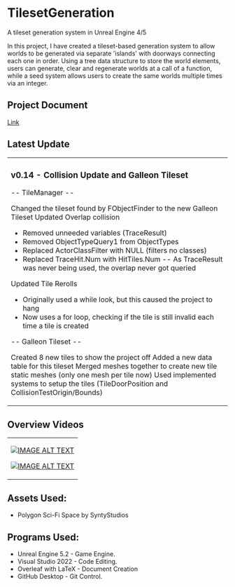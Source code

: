 # TilesetGeneration
 A tileset generation system in Unreal Engine 4/5

 In this project, I have created a tileset-based generation system to allow worlds to be generated via separate 'islands' with doorways connecting each one in order.  Using a tree data structure to store the world elements, users can generate, clear and regenerate worlds at a call of a function, while a seed system allows users to create the same worlds multiple times via an integer.

## Project Document
 
 [Link](https://github.com/profdambledore/TilesetGeneration/blob/main/Document/Tileset_Generation_System.pdf)

 ## Latest Update
<table><tr><td valign="center" width="100%">
 
### v0.14 - Collision Update and Galleon Tileset
-- TileManager --

Changed the tileset found by FObjectFinder to the new Galleon Tileset
Updated Overlap collision
- Removed unneeded variables (TraceResult)
- Removed ObjectTypeQuery1 from ObjectTypes
- Replaced ActorClassFilter with NULL (filters no classes)
- Replaced TraceHit.Num with HitTiles.Num
-- As TraceResult was never being used, the overlap never got queried

Updated Tile Rerolls
- Originally used a while look, but this caused the project to hang
- Now uses a for loop, checking if the tile is still invalid each time a tile is created

-- Galleon Tileset --

Created 8 new tiles to show the project off
Added a new data table for this tileset
Merged meshes together to create new tile static meshes (only one mesh per tile now)
Used implemented systems to setup the tiles (TileDoorPosition and CollisionTestOrigin/Bounds)
</td></tr></tr></table> 

## Overview Videos

<table><tr><td valign="center" width="100%">
 
[![IMAGE ALT TEXT](http://img.youtube.com/vi/XMy0BoMvCBQ/0.jpg)](https://youtu.be/XMy0BoMvCBQ "Tileset Generator Overview") 

[![IMAGE ALT TEXT](http://img.youtube.com/vi/gtHHQCKSiKg/0.jpg)](https://youtu.be/gtHHQCKSiKg "Example of Tileset Generator") 

</td></tr></tr></table> 

 ## Assets Used:
- Polygon Sci-Fi Space by SyntyStudios 

## Programs Used:
- Unreal Engine 5.2 - Game Engine.
- Visual Studio 2022 - Code Editing.
- Overleaf with LaTeX - Document Creation
- GitHub Desktop - Git Control. 
